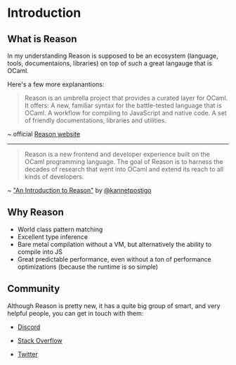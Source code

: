 Introduction
===

## What is Reason

In my understanding Reason is supposed to be an ecosystem (language, tools, documentaions, libraries) on top of such a great langauge that is OCaml.

Here's a few more explanantions:

> Reason is an umbrella project that provides a curated layer for OCaml. It offers:
A new, familiar syntax for the battle-tested language that is OCaml.
A workflow for compiling to JavaScript and native code.
A set of friendly documentations, libraries and utilities.

~ official [Reason website](http://reasonml.github.io/)

---

> Reason is a new frontend and developer experience built on the OCaml programming language. The goal of Reason is to harness the decades of research that went into OCaml and extend its reach to all kinds of developers.

~ ["An Introduction to Reason"](https://kennetpostigo.gitbooks.io/an-introduction-to-reason) by [@kannetpostigo](https://twitter.com/kennetpostigo)


## Why Reason

- World class pattern matching
- Excellent type inference
- Bare metal compilation without a VM, but alternatively the ability to compile into JS
- Great predictable performance, even without a ton of performance optimizations (because the runtime is so simple)

## Community

Although Reason is pretty new, it has a quite big group of smart, and very helpful people, you can get in touch with them:

- [Discord](http://discord.gg/reasonml)

- [Stack Overflow](http://stackoverflow.com/questions/tagged/reason)

- [Twitter](https://twitter.com/search?q=reasonml)